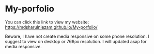 # My-porfolio

You can click this link to view my website: https://mdsharulniezam.github.io/My-porfolio/

Beware, I have not create media responsive on some phone resolution. I suggest to view on desktop or 768px resolution.
I will updated asap for media responsive.
